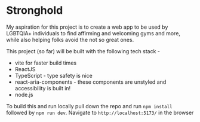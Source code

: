 # Stronghold

My aspiration for this project is to create a web app to be used by LGBTQIA+ individuals to find affirming and welcoming gyms and more, while also helping folks avoid the not so great ones.

This project (so far) will be built with the following tech stack -

  * vite for faster build times
  * ReactJS
  * TypeScript - type safety is nice
  * react-aria-components - these components are unstyled and accessibility is built in!
  * node.js


To build this and run locally pull down the repo and run `npm install` followed by `npm run dev`. Navigate to `http://localhost:5173/` in the browser


